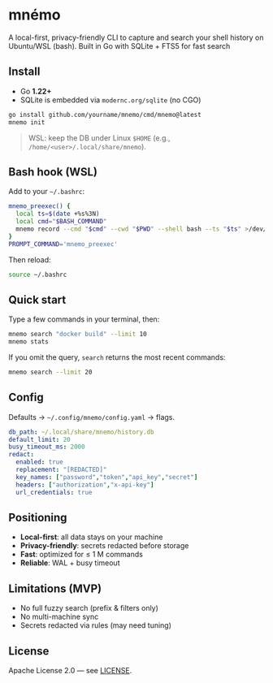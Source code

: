 # mnémo
A local-first, privacy-friendly CLI to capture and search your shell history on Ubuntu/WSL (bash). Built in Go with SQLite + FTS5 for fast search
## Install

- Go **1.22+**
- SQLite is embedded via `modernc.org/sqlite` (no CGO)

```bash
go install github.com/yourname/mnemo/cmd/mnemo@latest
mnemo init
```

> WSL: keep the DB under Linux `$HOME` (e.g., `/home/<user>/.local/share/mnemo`).

## Bash hook (WSL)

Add to your `~/.bashrc`:

```bash
mnemo_preexec() {
  local ts=$(date +%s%3N)
  local cmd="$BASH_COMMAND"
  mnemo record --cmd "$cmd" --cwd "$PWD" --shell bash --ts "$ts" >/dev/null 2>&1 &
}
PROMPT_COMMAND='mnemo_preexec'
```

Then reload:

```bash
source ~/.bashrc
```

## Quick start

Type a few commands in your terminal, then:

```bash
mnemo search "docker build" --limit 10
mnemo stats
```

If you omit the query, `search` returns the most recent commands:

```bash
mnemo search --limit 20
```

## Config

Defaults → `~/.config/mnemo/config.yaml` → flags.

```yaml
db_path: ~/.local/share/mnemo/history.db
default_limit: 20
busy_timeout_ms: 2000
redact:
  enabled: true
  replacement: "[REDACTED]"
  key_names: ["password","token","api_key","secret"]
  headers: ["authorization","x-api-key"]
  url_credentials: true
```

## Positioning

- **Local-first**: all data stays on your machine  
- **Privacy-friendly**: secrets redacted before storage  
- **Fast**: optimized for ≤ 1 M commands  
- **Reliable**: WAL + busy timeout

## Limitations (MVP)

- No full fuzzy search (prefix & filters only)  
- No multi-machine sync  
- Secrets redacted via rules (may need tuning)

## License

Apache License 2.0 — see [LICENSE](./LICENSE).

